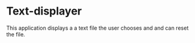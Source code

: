 # Text-displayer
This application displays a a text file the user chooses and and can reset the file.
